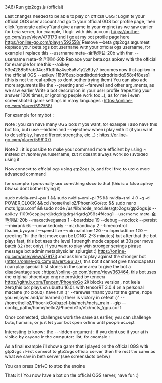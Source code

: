 3A6) Run gtp2ogs.js (official)



Last changes needed to be able to play on official OGS : 
Login to your official OGS user account and go to your official OGS bot profile page, then click “generate apikey”(and give a name to your engine) as we saw earlier for beta server, for example, i login with this account https://online-go.com/user/view/479173 and i go at my bot profile page here https://online-go.com/player/592558/ 
Remove  --beta gtp2ogs argument
Replace your beta.ogs bot username with your official ogs username, for example i replace this --username meta--金毛测试-20b with that --username meta-金毛测试-20b
Replace your beta.ogs apikey with the official  for example for me this --apikey 53e4288597ab04c591dffikz4se8u6v1y2z8tty7 becomes now that apikey in the official OGS --apikey 1169f6espjogrdjirdgdrjgdrgdrigrdg958s4f8esg1 (this is not the real apikey so dont bother trying them)
You can also add more arguments like the --greeting and --farewell and other arguments, as we saw earlier
Write a bot description in your user profile (repeating your answer 1000 times, or ignoring people work too…), as for me i even screenshoted game settings in many languages : https://online-go.com/player/592558/ 

For example for my bot : 



Note : you can have many OGS bots if you want, for example i also have this bot too, but i use --hidden and --rejectnew when i play with it (if you want to do selfplay, have different strengths, etc…) : https://online-go.com/player/596107/ 

Note 2 : it is possible to make your command more efficient by using ~ instead of /home/yourusername, but it doesnt always work so i avoided using it

Now connect to official ogs using gtp2ogs.js, and feel free to use a more advanced command

for example, i personally use something close to that (this is a false apikey btw so dont bother trying it)

sudo nvidia-smi -pm 1 && sudo nvidia-smi -pl 75 && nvidia-smi -i 0 -q -d POWER,CLOCK && cd /home/hello2/PhoenixGo/etc && sudo nano mcts_1gpu.conf && sudo node /usr/lib/node_modules/gtp2ogs/gtp2ogs.js --apikey 1169f6espjogrdjirdgdrjgdrgdrigrdg958s4f8esg1 --username meta-金毛测试-20b --maxactivegames 1 --boardsize 19 --debug --noclock --persist --minrank 6k --unrankedonly --maxhandicap 2 --timecontrol fischer,byoyomi --speed live --minmaintime 120 --minperiodtime 120 --greeting "hi, the first move can be LONG (2-3 minutes) but after that the bot plays fast, this bot uses the level 1 strength mode capped at 30s per move batch 32 (bot only), if you want to play with stronger settings please message bot admin metaphysician splurgist :) https://online-go.com/user/view/479173 and ask him to play against the stronger bot (https://online-go.com/player/596107), this bot it cannot give handicap BUT i can play special first stones in the same area to give the bot a disadvantage see : https://online-go.com/demo/view/360464, this bot uses the original phoenixgo engine provided by tencent https://github.com/Tencent/PhoenixGo 20 blocks version , not leela zero,this bot plays on ubuntu 16.04 with tensorRT 3.0.4 on a personal machine (no cloud), have fun :)" --farewell "thank you for the game, hope you enjoyed and/or learned :) there is victory in defeat :)" -- /home/hello2/PhoenixGo/bazel-bin/mcts/mcts_main --gtp --config_path=/home/hello2/PhoenixGo/etc/mcts_1gpu.conf







Once connected, challenges work the same as earlier, you can challenge bots, humans, or just let your bot open online until people accept

Interesting to know : 
the --hidden argument : if you dont use it your ai is visible by anyone in the computers list, for example :



As a final example i’ll show a game that i played on the official OGS with gtp2ogs :
First connect to gtp2ogs official server, then the rest the same as what we saw in beta server
(see screenshots below)

You can press Ctrl+C to stop the engine

Thats it !
You now have a bot on the official OGS server, have fun :)
